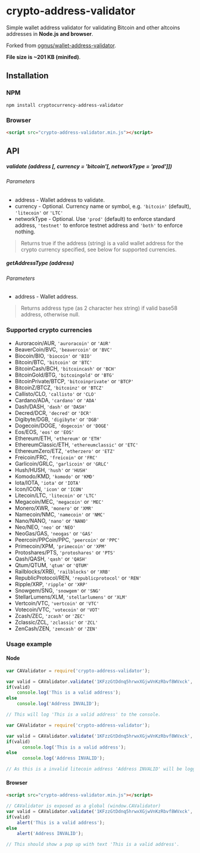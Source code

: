 # crypto-address-validator
Simple wallet address validator for validating Bitcoin and other altcoins addresses in **Node.js and browser**. 

Forked from [ognus/wallet-address-validator](https://github.com/ognus/wallet-address-validator).

**File size is ~201 KB (minifed)**.

## Installation

### NPM
```
npm install cryptocurrency-address-validator
```

### Browser
```html
<script src="crypto-address-validator.min.js"></script>
```

## API

##### validate (address [, currency = 'bitcoin'[, networkType = 'prod']])

###### Parameters
* address - Wallet address to validate.
* currency - Optional. Currency name or symbol, e.g. `'bitcoin'` (default), `'litecoin'` or `'LTC'`
* networkType - Optional. Use `'prod'` (default) to enforce standard address, `'testnet'` to enforce testnet address and `'both'` to enforce nothing. 

> Returns true if the address (string) is a valid wallet address for the crypto currency specified, see below for supported currencies.

##### getAddressType (address)

###### Parameters
* address - Wallet address.

> Returns address type (as 2 character hex string) if valid base58 address, otherwise null.

### Supported crypto currencies

* Auroracoin/AUR, `'auroracoin'` or `'AUR'`
* BeaverCoin/BVC, `'beavercoin'` or `'BVC'`
* Biocoin/BIO, `'biocoin'` or `'BIO'`
* Bitcoin/BTC, `'bitcoin'` or `'BTC'`
* BitcoinCash/BCH, `'bitcoincash'` or `'BCH'`
* BitcoinGold/BTG, `'bitcoingold'` or `'BTG'`
* BitcoinPrivate/BTCP, `'bitcoinprivate'` or `'BTCP'`
* BitcoinZ/BTCZ, `'bitcoinz'` or `'BTCZ'`
* Callisto/CLO, `'callisto'` or `'CLO'`
* Cardano/ADA, `'cardano'` or `'ADA'`
* Dash/DASH, `'dash'` or `'DASH'`
* Decred/DCR, `'decred'` or `'DCR'`
* Digibyte/DGB, `'digibyte'` or `'DGB'`
* Dogecoin/DOGE, `'dogecoin'` or `'DOGE'`
* Eos/EOS, `'eos'` or `'EOS'`
* Ethereum/ETH, `'ethereum'` or `'ETH'`
* EthereumClassic/ETH, `'ethereumclassic'` or `'ETC'`
* EthereumZero/ETZ, `'etherzero'` or `'ETZ'`
* Freicoin/FRC, `'freicoin'` or `'FRC'`
* Garlicoin/GRLC, `'garlicoin'` or `'GRLC'`
* Hush/HUSH, `'hush'` or `'HUSH'`
* Komodo/KMD, `'komodo'` or `'KMD'`
* Iota/IOTA, `'iota'` or `'IOTA'`
* Icon/ICON, `'icon'` or `'ICON'`
* Litecoin/LTC, `'litecoin'` or `'LTC'`
* Megacoin/MEC, `'megacoin'` or `'MEC'`
* Monero/XWR, `'monero'` or `'XMR'`
* Namecoin/NMC, `'namecoin'` or `'NMC'`
* Nano/NANO, `'nano'` or `'NANO'`
* Neo/NEO, `'neo'` or `'NEO'`
* NeoGas/GAS, `'neogas'` or `'GAS'`
* Peercoin/PPCoin/PPC, `'peercoin'` or `'PPC'`
* Primecoin/XPM, `'primecoin'` or `'XPM'`
* Protoshares/PTS, `'protoshares'` or `'PTS'`
* Qash/QASH, `'qash'` or `'QASH'`
* Qtum/QTUM, `'qtum'` or `'QTUM'`
* Railblocks/XRB), `'railblocks'` or `'XRB'`
* RepublicProtocol/REN, `'republicprotocol'` or `'REN'`
* Ripple/XRP, `'ripple'` or `'XRP'`
* Snowgem/SNG, `'snowgem'` or `'SNG'`
* StellarLumens/XLM, `'stellarlumens'` or `'XLM'`
* Vertcoin/VTC, `'vertcoin'` or `'VTC'`
* Votecoin/VTC, `'votecoin'` or `'VOT'`
* Zcash/ZEC, `'zcash'` or `'ZEC'`
* Zclassic/ZCL, `'zclassic'` or `'ZCL'`
* ZenCash/ZEN, `'zencash'` or `'ZEN'`


### Usage example

#### Node
```javascript
var CAValidator = require('crypto-address-validator');

var valid = CAValidator.validate('1KFzzGtDdnq5hrwxXGjwVnKzRbvf8WVxck', 'BTC');
if(valid)
	console.log('This is a valid address');
else
	console.log('Address INVALID');

// This will log 'This is a valid address' to the console.
```

```javascript
var CAValidator = require('crypto-address-validator');

var valid = CAValidator.validate('1KFzzGtDdnq5hrwxXGjwVnKzRbvf8WVxck', 'litecoin', 'testnet');
if(valid)
      console.log('This is a valid address');
else
      console.log('Address INVALID');

// As this is a invalid litecoin address 'Address INVALID' will be logged to console.
```

#### Browser
```html
<script src="crypto-address-validator.min.js"></script>
```

```javascript
// CAValidator is exposed as a global (window.CAValidator)
var valid = CAValidator.validate('1KFzzGtDdnq5hrwxXGjwVnKzRbvf8WVxck', 'bitcoin');
if(valid)
    alert('This is a valid address');
else
    alert('Address INVALID');

// This should show a pop up with text 'This is a valid address'.
```
